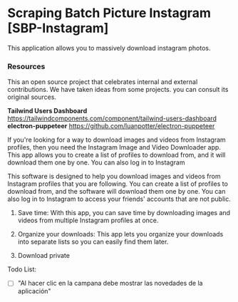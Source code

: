 # Scraping Batch Picture Instagram [SBP-Instagram]
This application allows you to massively download instagram photos. 

### Resources
This an open source project that celebrates internal and external contributions. We have taken ideas from some projects. you can consult its original sources.

**Tailwind Users Dashboard** https://tailwindcomponents.com/component/tailwind-users-dashboard
<br>
**electron-puppeteer** https://github.com/luanpotter/electron-puppeteer


If you're looking for a way to download images and videos from Instagram profiles, then you need the Instagram Image and Video Downloader app. This app allows you to create a list of profiles to download from, and it will download them one by one. You can also log in to Instagram


This software is designed to help you download images and videos from Instagram profiles that you are following. You can create a list of profiles to download from, and the software will download them one by one. You can also log in to Instagram to access your friends' accounts that are not public.




1. Save time: With this app, you can save time by downloading images and videos from multiple Instagram profiles at once.

2. Organize your downloads: This app lets you organize your downloads into separate lists so you can easily find them later.

3. Download private


Todo List:
- [ ] "Al hacer clic en la campana debe mostrar las novedades de la aplicación"